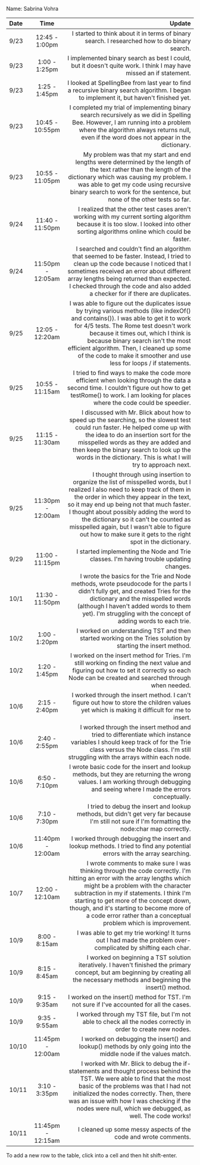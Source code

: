 Name: Sabrina Vohra

| Date  |       Time        |                                                                                                                                                                                                                                                                                                                                                                                                                        Update |
|:------|:-----------------:|------------------------------------------------------------------------------------------------------------------------------------------------------------------------------------------------------------------------------------------------------------------------------------------------------------------------------------------------------------------------------------------------------------------------------:|
| 9/23  |  12:45 - 1:00pm   |                                                                                                                                                                                                                                                                                                                                  I started to think about it in terms of binary search. I researched how to do binary search. |
| 9/23  |   1:00 - 1:25pm   |                                                                                                                                                                                                                                                                                                            I implemented binary search as best I could, but it doesn't quite work. I think I may have missed an if statement. |
| 9/23  |   1:25 - 1:45pm   |                                                                                                                                                                                                                                                                                        I looked at SpellingBee from last year to find a recursive binary search algorithm. I began to implement it, but haven't finished yet. |
| 9/23  |  10:45 - 10:55pm  |                                                                                                                                                                                                   I completed my trial of implementing binary search recursively as we did in Spelling Bee. However, I am running into a problem where the algorithm always returns null, even if the word does not appear in the dictionary. |
| 9/23  |  10:55 - 11:05pm  |                                                                                                                                           My problem was that my start and end lengths were determined by the length of the text rather than the length of the dictionary which was causing my problem. I was able to get my code using recursive binary search to work for the sentence, but none of the other tests so far. |
| 9/24  |  11:40 - 11:50pm  |                                                                                                                                                                                                                                            I realized that the other test cases aren't working with my current sorting algorithm because it is too slow. I looked into other sorting algorithms online which could be faster. |
| 9/24  | 11:50pm - 12:05am |                                                                                                                   I searched and couldn't find an algorithm that seemed to be faster. Instead, I tried to clean up the code because I noticed that I sometimes received an error about different array lengths being returned than expected. I checked through the code and also added a checker for if there are duplicates. |
| 9/25  |  12:05 - 12:20am  |                                              I was able to figure out the duplicates issue by trying various methods (like indexOf() and contains()). I was able to get it to work for 4/5 tests. The Rome test doesn't work because it times out, which I think is because binary search isn't the most efficient algorithm. Then, I cleaned up some of the code to make it smoother and use less for loops / if statements. |
| 9/25  |  10:55 - 11:15am  |                                                                                                                                                                                                              I tried to find ways to make the code more efficient when looking through the data a second time. I couldn't figure out how to get testRome() to work. I am looking for places where the code could be speedier. |
| 9/25  |  11:15 - 11:30am  |                                                                                                    I discussed with Mr. Blick about how to speed up the searching, so the slowest test could run faster. He helped come up with the idea to do an insertion sort for the misspelled words as they are added and then keep the binary search to look up the words in the dictionary. This is what I will try to approach next. |
| 9/25  | 11:30pm - 12:00am | I thought through using insertion to organize the list of misspelled words, but I realized I also need to keep track of them in the order in which they appear in the text, so it may end up being not that much faster. I thought about possibly adding the word to the dictionary so it can't be counted as misspelled again, but I wasn't able to figure out how to make sure it gets to the right spot in the dictionary. |
| 9/29  |  11:00 - 11:15pm  |                                                                                                                                                                                                                                                                                                                                        I started implementing the Node and Trie classes. I'm having trouble updating changes. |
| 10/1  |  11:30 - 11:50pm  |                                                                                                                                                I wrote the basics for the Trie and Node methods, wrote pseudocode for the parts I didn't fully get, and created Tries for the dictionary and the misspelled words (although I haven't added words to them yet). I'm struggling with the concept of adding words to each trie. |
| 10/2  |   1:00 - 1:20pm   |                                                                                                                                                                                                                                                                                                                   I worked on understanding TST and then started working on the Tries solution by starting the insert method. |
| 10/2  |   1:20 - 1:45pm   |                                                                                                                                                                                                                                   I worked on the insert method for Tries. I'm still working on finding the next value and figuring out how to set it correctly so each Node can be created and searched through when needed. |
| 10/6  |   2:15 - 2:40pm   |                                                                                                                                                                                                                                                                                    I worked through the insert method. I can't figure out how to store the children values yet which is making it difficult for me to insert. |
| 10/6  |   2:40 - 2:55pm   |                                                                                                                                                                                                                I worked through the insert method and tried to differentiate which instance variables I should keep track of for the Trie class versus the Node class. I'm still struggling with the arrays within each node. |
| 10/6  |   6:50 - 7:10pm   |                                                                                                                                                                                                                                                I wrote basic code for the insert and lookup methods, but they are returning the wrong values. I am working through debugging and seeing where I made the errors conceptually. |
| 10/6  |   7:10 - 7:30pm   |                                                                                                                                                                                                                                                                             I tried to debug the insert and lookup methods, but didn't get very far because I'm still not sure if I'm formatting the node:char map correctly. |
| 10/6  | 11:40pm - 12:00am |                                                                                                                                                                                                                                                                                                      I worked through debugging the insert and lookup methods. I tried to find any potential errors with the array searching. |
| 10/7  |  12:00 - 12:10am  |                                                       I wrote comments to make sure I was thinking through the code correctly. I'm hitting an error with the array lengths which might be a problem with the character subtraction in my if statements. I think I'm starting to get more of the concept down, though, and it's starting to become more of a code error rather than a conceptual problem which is improvement. |
| 10/9  |   8:00 - 8:15am   |                                                                                                                                                                                                                                                                                                                I was able to get my trie working! It turns out I had made the problem over-complicated by shifting each char. |
| 10/9  |   8:15 - 8:45am   |                                                                                                                                                                                                                                           I worked on beginning a TST solution iteratively. I haven't finished the primary concept, but am beginning by creating all the necessary methods and beginning the insert() method. |
| 10/9  |   9:15 - 9:35am   |                                                                                                                                                                                                                                                                                                                                    I worked on the insert() method for TST. I'm not sure if I've accounted for all the cases. |
| 10/9  |   9:35 - 9:55am   |                                                                                                                                                                                                                                                                                                                 I worked through my TST file, but I'm not able to check all the nodes correctly in order to create new nodes. |
| 10/10 | 11:45pm - 12:00am |                                                                                                                                                                                                                                                                                                               I worked on debugging the insert() and lookup() methods by only going into the middle node if the values match. |
| 10/11 |   3:10 - 3:35pm   |                                                                                                      I worked with Mr. Blick to debug the if-statements and thought process behind the TST. We were able to find that the most basic of the problems was that I had not initialized the nodes correctly. Then, there was an issue with how I was checking if the nodes were null, which we debugged, as well. The code works! |
| 10/11 | 11:45pm - 12:15am |                                                                                                                                                                                                                                                                                                                                                               I cleaned up some messy aspects of the code and wrote comments. |

To add a new row to the table, click into a cell and then hit shift-enter.
